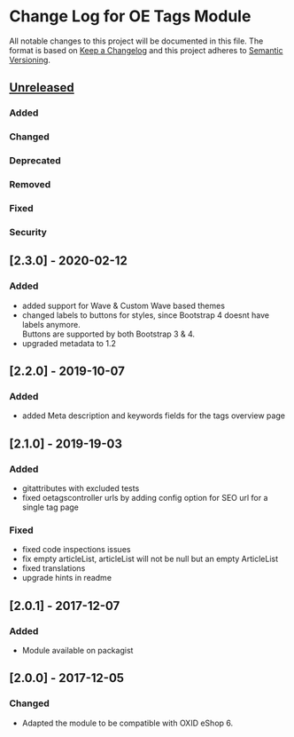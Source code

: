 # Change Log for OE Tags Module

All notable changes to this project will be documented in this file.
The format is based on [Keep a Changelog](http://keepachangelog.com/)
and this project adheres to [Semantic Versioning](http://semver.org/).


## [Unreleased]

### Added

### Changed

### Deprecated

### Removed

### Fixed

### Security

## [2.3.0] - 2020-02-12

### Added
- added support for Wave & Custom Wave based themes
- changed labels to buttons for styles, since Bootstrap 4 doesnt have labels anymore.  
  Buttons are supported by both Bootstrap 3 & 4.
- upgraded metadata to 1.2

## [2.2.0] - 2019-10-07

### Added
- added Meta description and keywords fields for the tags overview page

## [2.1.0] - 2019-19-03

### Added
- gitattributes with excluded tests
- fixed oetagscontroller urls by adding config option for SEO url for a single tag page

### Fixed
- fixed code inspections issues
- fix empty articleList, articleList will not be null but an empty ArticleList
- fixed translations
- upgrade hints in readme

## [2.0.1] - 2017-12-07

### Added
- Module available on packagist

## [2.0.0] - 2017-12-05

### Changed
- Adapted the module to be compatible with OXID eShop 6.

[Unreleased]: https://github.com/OXIDprojects/tags-module/compare/HEAD...HEAD
